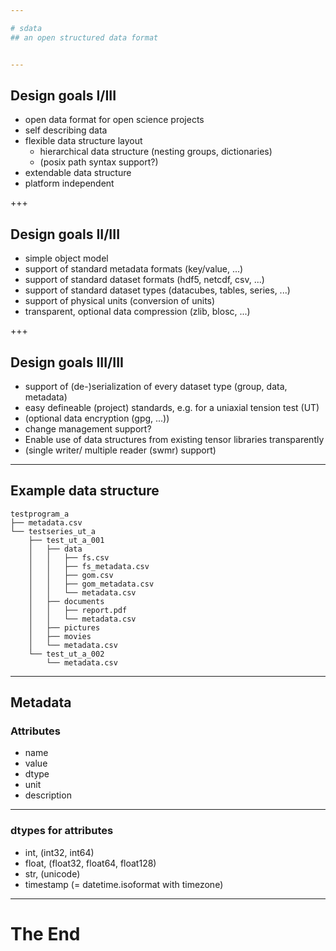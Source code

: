 ```yaml
---

# sdata
## an open structured data format


---
```


## Design goals I/III

* open data format for open science projects
* self describing data
* flexible data structure layout
    * hierarchical data structure (nesting groups, dictionaries)
    * (posix path syntax support?)
* extendable data structure
* platform independent

+++

## Design goals II/III

* simple object model
* support of standard metadata formats (key/value, ...)
* support of standard dataset formats (hdf5, netcdf, csv, ...)
* support of standard dataset types (datacubes, tables, series, ...)
* support of physical units (conversion of units)
* transparent, optional data compression (zlib, blosc, ...)

+++

## Design goals III/III

* support of (de-)serialization of every dataset type (group, data, metadata)
* easy defineable (project) standards, e.g. for a uniaxial tension test (UT)
* (optional data encryption (gpg, ...))
* change management support?
* Enable use of data structures from existing tensor libraries transparently
* (single writer/ multiple reader (swmr) support)

---

## Example data structure

```
testprogram_a
├── metadata.csv
└── testseries_ut_a
    ├── test_ut_a_001
    │   ├── data
    │   │   ├── fs.csv
    │   │   ├── fs_metadata.csv
    │   │   ├── gom.csv
    │   │   ├── gom_metadata.csv
    │   │   └── metadata.csv
    │   ├── documents
    │   │   ├── report.pdf
    │   │   └── metadata.csv
    │   ├── pictures
    │   ├── movies
    │   └── metadata.csv
    └── test_ut_a_002
        └── metadata.csv
```

---

## Metadata

### Attributes

* name
* value
* dtype
* unit
* description

---

### dtypes for attributes

* int, (int32, int64)
* float, (float32, float64, float128)
* str, (unicode)
* timestamp (= datetime.isoformat with timezone)

---

# The End
